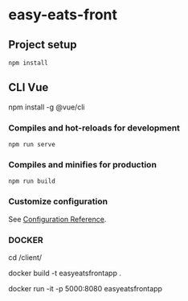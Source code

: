 # easy-eats-front

## Project setup
```
npm install
```
## CLI Vue
npm install -g @vue/cli

### Compiles and hot-reloads for development
```
npm run serve
```

### Compiles and minifies for production
```
npm run build
```

### Customize configuration
See [Configuration Reference](https://cli.vuejs.org/config/).


### DOCKER ###
cd /client/

docker build -t easyeatsfrontapp .

docker run -it -p 5000:8080 easyeatsfrontapp